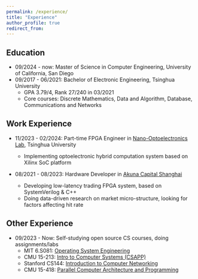 ```yaml
---
permalink: /experience/
title: "Experience"
author_profile: true
redirect_from: 
---
```


Education
------
* 09/2024 - now: Master of Science in Computer Engineering, University of California, San Diego
* 09/2017 - 06/2021: Bachelor of Electronic Engineering, Tsinghua University
  * GPA 3.79/4, Rank 27/240 in 03/2021
  * Core courses: Discrete Mathematics, Data and Algorithm, Database, Communications and Networks

Work Experience
------

* 11/2023 - 02/2024: Part-time FPGA Engineer in [Nano-Optoelectronics Lab](http://nano-oelab.ee.tsinghua.edu.cn/Home/index/index.html), Tsinghua University
  * Implementing optoelectronic hybrid computation system based on Xilinx SoC platform

* 08/2021 - 08/2023: Hardware Developer in [Akuna Capital Shanghai](https://akunacapital.com/)
  * Developing low-latency trading FPGA system, based on SystemVerilog & C++
  * Doing data-driven research on market micro-structure, looking for factors affecting hit rate

Other Experience
------
* 09/2023 - Now: Self-studying open source CS courses, doing assignments/labs
  * MIT 6.S081: [Operating System Engineering](https://pdos.csail.mit.edu/6.S081/2021/schedule.html)
  * CMU 15-213: [Intro to Computer Systems (CSAPP)](https://www.cs.cmu.edu/afs/cs/academic/class/15213-s23/www/assignments.html)
  * Stanford CS144: [Introduction to Computer Networking](https://cs144.github.io/)
  * CMU 15-418: [Parallel Computer Architecture and Programming](https://www.cs.cmu.edu/afs/cs/academic/class/15418-s23/www/index.html)
